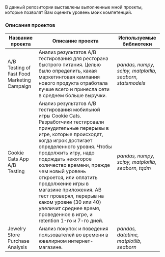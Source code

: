 В данный репозитории выставлены выполненные мной проекты, которые позволят Вам оценить уровень моих компетенций.
### Описания проектов
| Название проекта | Описание проекта | Используемые библиотеки |
| ---------------- | ---------------- |-------------------------|
| A/B Testing of Fast Food Marketing Campaign  | Анализ результатов A/B тестирования для ресторана быстрого питания. Целью было определить, какая маркетинговая кампания нового продукта отработала лучше всего и принесла сети в среднем больше выручки. | *pandas, numpy, scipy, matplotlib, seaborn, statsmodels* |
| Cookie Сats App A/B Testing  | Анализ результатов A/B тестирования мобильной игры Cookie Cats. Разработчики тестировали принудительные перерывы в игре, которые происходят, когда игрок достигает определенного уровня. Чтобы продолжить игру, надо подождать некоторое количество времени, прежде чем новый уровень откроется, или оплатить продолжение игры в магазине приложения. AB тест проверял, перерыв на каком уровне (30 или 40) увеличит среднее время, проведенное в игре, и retention 1-го и 7-го дней. | *pandas, numpy, scipy, matplotlib, seaborn, tqdm* |
| Jewelry Store Purchase Analysis | Анализ покупок и поведения пользователей во времени в ювелирном интернет-магазине. | *pandas, datetime, matplotlib, seaborn* |
